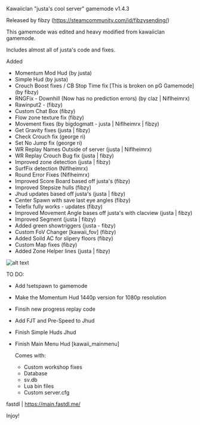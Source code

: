 Kawaiiclan "justa's cool server" gamemode v1.4.3

Released by fibzy (https://steamcommunity.com/id/fibzysending/)

This gamemode was edited and heavy modified from kawaiiclan gamemode.

Includes almost all of justa's code and fixes.

Added
- Momentum Mod Hud (by justa)
- Simple Hud (by justa)
- Crouch Boost fixes / CB Stop Time fix [This is broken on pG Gamemode] (by fibzy)
- RNGFix - Downhill (Now has no prediction errors) (by claz | Niflheimrx)
- Rawinput2 - (fibzy)
- Custom Chat Box (fibzy)
- Flow zone texture fix (fibzy)
- Movement fixes  (by bigdogmatt - justa | Niflheimrx | fibzy)
- Get Gravity fixes (justa | fibzy)
- Check Crouch fix (george ri)
- Set No Jump fix (george ri)
- WR Replay Names Outside of server (justa | Niflheimrx)
- WR Replay Crouch Bug fix (justa | fibzy)
- Improved zone detection (justa | fibzy)
- SurfFix detection (Niflheimrx)
- Round Error Fixes (Niflheimrx)
- Improved Score Board based off justa's (fibzy)
- Improved Stepsize hulls (fibzy)
- Jhud updates based off justa's (justa | fibzy)
- Center Spawn with save last eye angles (fibzy)
- Telefix fully works - updates (fibzy)
- Improved Movement Angle bases off justa's with clacview (justa | fibzy)
- Improved Segment  (justa | fibzy)
- Added green showtriggers (justa - fibzy)
- Custom FoV Changer [kawaii_fov] (fibzy)
- Added Soild AC for slipery floors (fibzy)
- Custom Map fixes (fibzy)
- Added Zone Helper lines (justa | fibzy)

![alt text]([https://i.imgur.com/twoMu7S.jpeg)

  
TO DO:

- Add !setspawn to gamemode
- Make the Momentum Hud 1440p version for 1080p resolution
- Finsih new progress replay code
- Add FJT and Pre-Speed to Jhud
- Finish Simple Huds Jhud
- Finish Main Menu Hud [kawaii_mainmenu]

      
  Comes with:

  - Custom workshop fixes
  - Database
  - sv.db
  - Lua bin files
  - Custom server.cfg
  
fastdl | https://main.fastdl.me/

Injoy!
